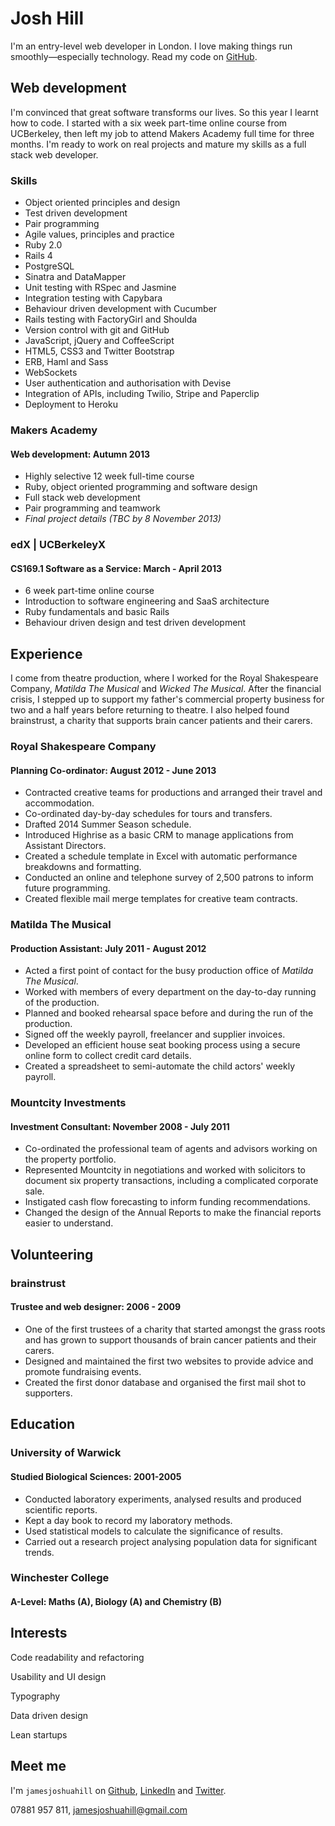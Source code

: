 Josh Hill
=========

I'm an entry-level web developer in London.
I love making things run smoothly&mdash;especially technology.
Read my code on [GitHub].

Web development
---------------

I'm convinced that great software transforms our lives. So this year I learnt
how to code. I started with a six week part-time online course from UCBerkeley,
then left my job to attend Makers Academy full time for three months. I'm ready
to work on real projects and mature my skills as a full stack web developer.

### Skills

  - Object­ oriented principles and design
  - Test­ driven development
  - Pair programming
  - Agile values, principles and practice
  - Ruby 2.0
  - Rails 4
  - PostgreSQL
  - Sinatra and DataMapper
  - Unit testing with RSpec and Jasmine
  - Integration testing with Capybara
  - Behaviour driven development with Cucumber
  - Rails testing with FactoryGirl and Shoulda
  - Version control with git and GitHub
  - JavaScript, jQuery and CoffeeScript
  - HTML5, CSS3 and Twitter Bootstrap
  - ERB, Haml and Sass
  - WebSockets
  - User authentication and authorisation with Devise
  - Integration of APIs, including Twilio, Stripe and Paperclip
  - Deployment to Heroku

### Makers Academy
#### Web development: Autumn 2013

  - Highly selective 12 week full-time course
  - Ruby, object oriented programming and software design
  - Full stack web development
  - Pair programming and teamwork
  - _Final project details (TBC by 8 November 2013)_

### edX | UCBerkeleyX
#### CS169.1 Software as a Service: March - April 2013

  - 6 week part-time online course
  - Introduction to software engineering and SaaS architecture
  - Ruby fundamentals and basic Rails
  - Behaviour driven design and test driven development

Experience
----------

I come from theatre production, where I worked for the Royal Shakespeare
Company, _Matilda The Musical_ and _Wicked The Musical_. After the financial
crisis, I stepped up to support my father's commercial property business for
two and a half years before returning to theatre. I also helped found
brainstrust, a charity that supports brain cancer patients and their carers.

### Royal Shakespeare Company
#### Planning Co-ordinator: August 2012 - June 2013

  - Contracted creative teams for productions and arranged their travel and
    accommodation.
  - Co-ordinated day-by-day schedules for tours and transfers.
  - Drafted 2014 Summer Season schedule.
  - Introduced Highrise as a basic CRM to manage applications from Assistant
    Directors.
  - Created a schedule template in Excel with automatic performance breakdowns
    and formatting.
  - Conducted an online and telephone survey of 2,500 patrons to inform future
    programming.
  - Created flexible mail merge templates for creative team contracts.

### Matilda The Musical
#### Production Assistant: July 2011 - August 2012

  - Acted a first point of contact for the busy production office of
    _Matilda The Musical_.
  - Worked with members of every department on the day-to-day running of the
    production.
  - Planned and booked rehearsal space before and during the run of the
    production.
  - Signed off the weekly payroll, freelancer and supplier invoices.
  - Developed an efficient house seat booking process using a secure online
    form to collect credit card details.
  - Created a spreadsheet to semi-automate the child actors' weekly payroll.

### Mountcity Investments
#### Investment Consultant: November 2008 - July 2011

  - Co-ordinated the professional team of agents and advisors working on the
    property portfolio.
  - Represented Mountcity in negotiations and worked with solicitors to
    document six property transactions, including a complicated corporate sale.
  - Instigated cash flow forecasting to inform funding recommendations.
  - Changed the design of the Annual Reports to make the financial reports
    easier to understand.

Volunteering
------------

### brainstrust
#### Trustee and web designer: 2006 - 2009

  - One of the first trustees of a charity that started amongst the grass roots
    and has grown to support thousands of brain cancer patients and their
    carers.
  - Designed and maintained the first two websites to provide advice and
    promote fundraising events.
  - Created the first donor database and organised the first mail shot to
    supporters.

Education
---------

### University of Warwick
#### Studied Biological Sciences: 2001-2005

  - Conducted laboratory experiments, analysed results and produced scientific
    reports.
  - Kept a day book to record my laboratory methods.
  - Used statistical models to calculate the significance of results.
  - Carried out a research project analysing population data for significant
    trends.

### Winchester College
#### A-Level: Maths (A), Biology (A) and Chemistry (B)

Interests
---------

Code readability and refactoring

Usability and UI design

Typography

Data driven design

Lean startups

Meet me
-------
I'm `jamesjoshuahill` on [Github], [LinkedIn] and [Twitter].

07881 957 811,
[jamesjoshuahill@gmail.com]

  [jamesjoshuahill@gmail.com]: mailto:jamesjoshuahill@gmail.com
  [GitHub]: https://github.com/jamesjoshuahill
  [LinkedIn]: http://linkedin.com/in/jamesjoshuahill
  [Twitter]: http://twitter.com/jamesjoshuahill
  [Tumblr]: http://jamesjoshuahill.tumblr.com
